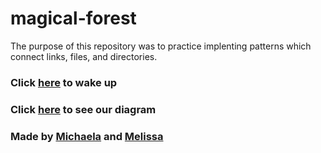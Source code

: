 # magical-forest

The purpose of this repository was to practice implenting patterns which connect links, files, and directories.

### Click [here](Situations/screeching.md) to wake up
### Click [here](https://docs.google.com/drawings/d/1vERF7ph8Hi3PqtL-_eSad6VXHOfGhzfj7T1mkyMv8-o/edit) to see our diagram
### Made by [Michaela](https://github.com/michaelaa9578) and [Melissa](https://github.com/melissaf9307)
